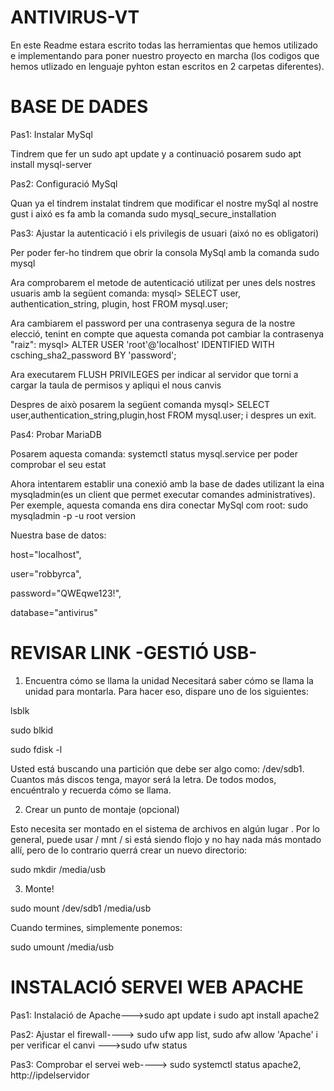 # ANTIVIRUS-VT

En este Readme estara escrito todas las herramientas que hemos utilizado e implementando para poner nuestro proyecto en marcha
(los codigos que hemos utlizado en lenguaje pyhton estan escritos en 2 carpetas diferentes).

# BASE DE DADES 
 
  Pas1: Instalar MySql
 
  Tindrem que fer un sudo apt update y a continuació posarem sudo apt install mysql-server
  
  Pas2: Configuració MySql
  
  Quan ya el tindrem instalat tindrem que modificar el nostre mySql al nostre gust i aixó es fa amb la comanda sudo mysql_secure_installation
  
  Pas3: Ajustar la autenticació i els privilegis de usuari (aixó no es obligatori)
  
  Per poder fer-ho tindrem que obrir la consola MySql amb la comanda sudo mysql
  
  Ara comprobarem el metode de autenticació utilizat per unes dels nostres usuaris amb la següent comanda:
  mysql> SELECT user, authentication_string, plugin, host FROM mysql.user;
  
  Ara cambiarem el password per una contrasenya segura de la nostre elecció, tenint en compte que aquesta comanda
  pot cambiar la contrasenya "raiz": mysql> ALTER USER 'root'@'localhost' IDENTIFIED WITH csching_sha2_password BY 'password';
  
  Ara executarem FLUSH PRIVILEGES per indicar al servidor que torni a cargar la taula de permisos y apliqui el nous canvis
  
  Despres de això posarem la següent comanda mysql> SELECT user,authentication_string,plugin,host FROM mysql.user;
  i despres un exit.

  Pas4: Probar MariaDB 
  
  Posarem aquesta comanda: systemctl status mysql.service per poder comprobar el seu estat 
  
  Ahora intentarem establir una conexió amb la base de dades utilizant la eina mysqladmin(es un client que permet executar comandes administratives). Per exemple, aquesta comanda ens dira conectar MySql com root: sudo mysqladmin -p -u root version

Nuestra base de datos:

  host="localhost",
  
  user="robbyrca",
  
  password="QWEqwe123!",
  
  database="antivirus"

# REVISAR LINK -GESTIÓ USB-
  
1. Encuentra cómo se llama la unidad
Necesitará saber cómo se llama la unidad para montarla. Para hacer eso, dispare uno de los siguientes:

lsblk

sudo blkid

sudo fdisk -l

Usted está buscando una partición que debe ser algo como: /dev/sdb1. Cuantos más discos tenga, mayor será la letra. De todos modos, encuéntralo y recuerda cómo se llama.

2. Crear un punto de montaje (opcional)

Esto necesita ser montado en el sistema de archivos en algún lugar . Por lo general, puede usar / mnt / si está siendo flojo y no hay nada más montado allí, pero de lo contrario querrá crear un nuevo directorio:

sudo  mkdir /media/usb

3. Monte!

sudo mount /dev/sdb1 /media/usb

Cuando termines, simplemente ponemos:

sudo umount /media/usb
  
# INSTALACIÓ SERVEI WEB APACHE
  
  Pas1: Instalació de Apache--->sudo apt update i sudo apt install apache2
  
  Pas2: Ajustar el firewall----> sudo ufw app list, sudo afw allow 'Apache' i per verificar el canvi --->sudo ufw status 
  
  Pas3: Comprobar el servei web----> sudo systemctl status apache2, http://ipdelservidor
  

  








